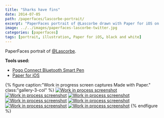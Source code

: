 ```yaml
---
title: "Sharks have fins"
date: 2014-07-05
path: /paperfaces/lascorbe-portrait/
excerpt: "PaperFaces portrait of @Lascorbe drawn with Paper for iOS on an iPad."
image: ../../images/paperfaces-lascorbe-twitter.jpg
categories: [paperfaces]
tags: [portrait, illustration, Paper for iOS, black and white]
---
```


PaperFaces portrait of [@Lascorbe](https://twitter.com/Lascorbe).

**Tools used:**

- [Pogo Connect Bluetooth Smart Pen](https://www.amazon.com/gp/product/B009K448L4/ref=as_li_ss_tl?ie=UTF8&camp=1789&creative=390957&creativeASIN=B009K448L4&linkCode=as2&tag=mademist-20)
- [Paper for iOS](https://paper.bywetransfer.com/)

{% figure caption:"Work in progress screen captures Made with Paper." class:"gallery-3-col" %}
[![Work in process screenshot](../../images/paperfaces-lascorbe-process-1-600.jpg)](../../images/paperfaces-lascorbe-process-1-lg.jpg) [![Work in process screenshot](../../images/paperfaces-lascorbe-process-2-600.jpg)](../../images/paperfaces-lascorbe-process-2-lg.jpg) [![Work in process screenshot](../../images/paperfaces-lascorbe-process-3-600.jpg)](../../images/paperfaces-lascorbe-process-3-lg.jpg) [![Work in process screenshot](../../images/paperfaces-lascorbe-process-4-600.jpg)](../../images/paperfaces-lascorbe-process-4-lg.jpg) [![Work in process screenshot](../../images/paperfaces-lascorbe-process-5-600.jpg)](../../images/paperfaces-lascorbe-process-5-lg.jpg) [![Work in process screenshot](../../images/paperfaces-lascorbe-process-6-600.jpg)](../../images/paperfaces-lascorbe-process-6-lg.jpg) [![Work in process screenshot](../../images/paperfaces-juan-d-process-4-600.jpg)](../../images/paperfaces-juan-d-process-4-lg.jpg)
{% endfigure %}
